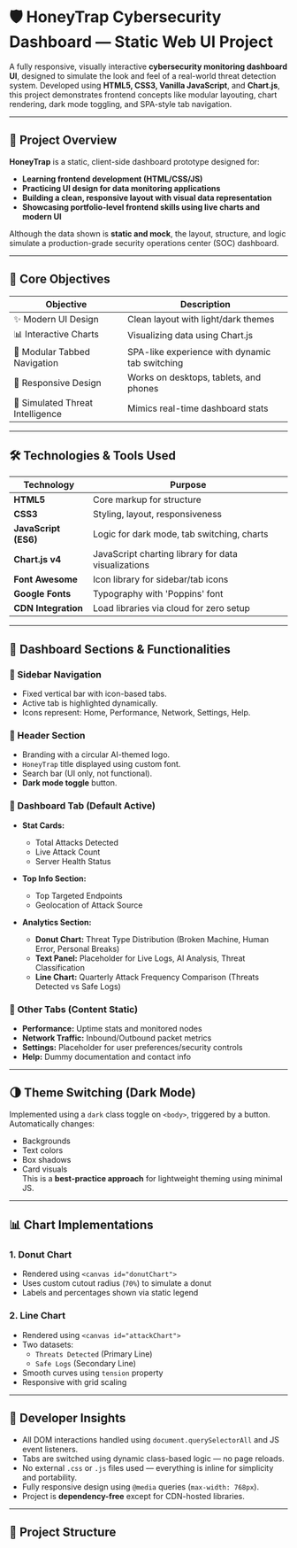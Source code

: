 # 🛡️ HoneyTrap Cybersecurity Dashboard — Static Web UI Project

A fully responsive, visually interactive **cybersecurity monitoring dashboard UI**, designed to simulate the look and feel of a real-world threat detection system. Developed using **HTML5, CSS3, Vanilla JavaScript**, and **Chart.js**, this project demonstrates frontend concepts like modular layouting, chart rendering, dark mode toggling, and SPA-style tab navigation.

---

## 📌 Project Overview

**HoneyTrap** is a static, client-side dashboard prototype designed for:
- **Learning frontend development (HTML/CSS/JS)**
- **Practicing UI design for data monitoring applications**
- **Building a clean, responsive layout with visual data representation**
- **Showcasing portfolio-level frontend skills using live charts and modern UI**

Although the data shown is **static and mock**, the layout, structure, and logic simulate a production-grade security operations center (SOC) dashboard.

---

## 🎯 Core Objectives

| Objective                        | Description |
|----------------------------------|-------------|
| ✨ Modern UI Design              | Clean layout with light/dark themes |
| 📊 Interactive Charts           | Visualizing data using Chart.js |
| 🧩 Modular Tabbed Navigation    | SPA-like experience with dynamic tab switching |
| 📱 Responsive Design            | Works on desktops, tablets, and phones |
| 🧠 Simulated Threat Intelligence| Mimics real-time dashboard stats |

---

## 🛠️ Technologies & Tools Used

| Technology       | Purpose                                              |
|------------------|------------------------------------------------------|
| **HTML5**        | Core markup for structure                            |
| **CSS3**         | Styling, layout, responsiveness                      |
| **JavaScript (ES6)** | Logic for dark mode, tab switching, charts       |
| **Chart.js v4**  | JavaScript charting library for data visualizations |
| **Font Awesome** | Icon library for sidebar/tab icons                  |
| **Google Fonts** | Typography with 'Poppins' font                      |
| **CDN Integration** | Load libraries via cloud for zero setup           |

---

## 🧩 Dashboard Sections & Functionalities

### 🔸 Sidebar Navigation
- Fixed vertical bar with icon-based tabs.
- Active tab is highlighted dynamically.
- Icons represent: Home, Performance, Network, Settings, Help.

### 🔸 Header Section
- Branding with a circular AI-themed logo.
- `HoneyTrap` title displayed using custom font.
- Search bar (UI only, not functional).
- **Dark mode toggle** button.

### 🔸 Dashboard Tab (Default Active)
- **Stat Cards:**  
  - Total Attacks Detected  
  - Live Attack Count  
  - Server Health Status

- **Top Info Section:**  
  - Top Targeted Endpoints  
  - Geolocation of Attack Source

- **Analytics Section:**  
  - **Donut Chart:** Threat Type Distribution (Broken Machine, Human Error, Personal Breaks)  
  - **Text Panel:** Placeholder for Live Logs, AI Analysis, Threat Classification  
  - **Line Chart:** Quarterly Attack Frequency Comparison (Threats Detected vs Safe Logs)

### 🔸 Other Tabs (Content Static)
- **Performance:** Uptime stats and monitored nodes
- **Network Traffic:** Inbound/Outbound packet metrics
- **Settings:** Placeholder for user preferences/security controls
- **Help:** Dummy documentation and contact info

---

## 🌗 Theme Switching (Dark Mode)

Implemented using a `dark` class toggle on `<body>`, triggered by a button.  
Automatically changes:
- Backgrounds
- Text colors
- Box shadows
- Card visuals  
This is a **best-practice approach** for lightweight theming using minimal JS.

---

## 📊 Chart Implementations

### 1. Donut Chart
- Rendered using `<canvas id="donutChart">`
- Uses custom cutout radius (`70%`) to simulate a donut
- Labels and percentages shown via static legend

### 2. Line Chart
- Rendered using `<canvas id="attackChart">`
- Two datasets:
  - `Threats Detected` (Primary Line)
  - `Safe Logs` (Secondary Line)
- Smooth curves using `tension` property
- Responsive with grid scaling

---

## 🧠 Developer Insights

- All DOM interactions handled using `document.querySelectorAll` and JS event listeners.
- Tabs are switched using dynamic class-based logic — no page reloads.
- No external `.css` or `.js` files used — everything is inline for simplicity and portability.
- Fully responsive design using `@media` queries (`max-width: 768px`).
- Project is **dependency-free** except for CDN-hosted libraries.

---

## 📁 Project Structure

